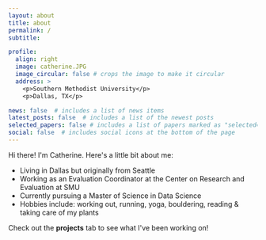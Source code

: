 ```yaml
---
layout: about
title: about
permalink: /
subtitle: 

profile:
  align: right
  image: catherine.JPG
  image_circular: false # crops the image to make it circular
  address: >
    <p>Southern Methodist University</p>
    <p>Dallas, TX</p>

news: false  # includes a list of news items
latest_posts: false  # includes a list of the newest posts
selected_papers: false # includes a list of papers marked as "selected={true}"
social: false  # includes social icons at the bottom of the page
---
```


Hi there! I'm Catherine. Here's a little bit about me: 
* Living in Dallas but originally from Seattle
* Working as an Evaluation Coordinator at the Center on Research and Evaluation at SMU
* Currently pursuing a Master of Science in Data Science 
* Hobbies include: working out, running, yoga, bouldering, reading & taking care of my plants 

Check out the **projects** tab to see what I've been working on! 
